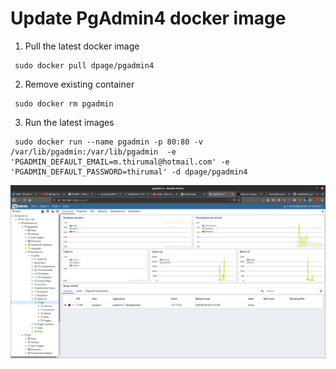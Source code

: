 # Update PgAdmin4 docker image

1. Pull the latest docker image

```
 sudo docker pull dpage/pgadmin4
```

2. Remove existing container

```
 sudo docker rm pgadmin
```

3. Run the latest images

```
 sudo docker run --name pgadmin -p 80:80 -v /var/lib/pgadmin:/var/lib/pgadmin  -e 'PGADMIN_DEFAULT_EMAIL=m.thirumal@hotmail.com' -e 'PGADMIN_DEFAULT_PASSWORD=thirumal' -d dpage/pgadmin4
```

![output](Pgadmin4.png)